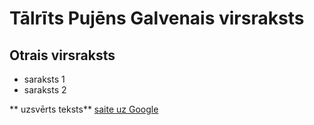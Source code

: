 # Tālrīts Pujēns Galvenais virsraksts
## Otrais virsraksts
- saraksts 1
- saraksts 2

** uzsvērts teksts**
[saite uz Google](https://www.google.com)
